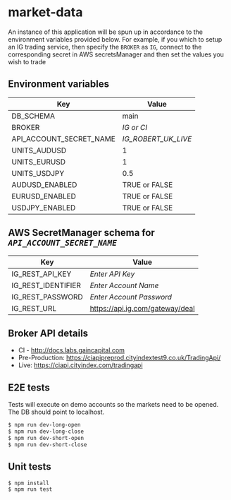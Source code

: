 # market-data

An instance of this application will be spun up in accordance to the environment variables provided below. For example, if you which to setup an IG trading service, then specify the `BROKER` as `IG`, connect to the corresponding secret in AWS secretsManager and then set the values you wish to trade

## Environment variables

| Key                     | Value               |
| ----------------------- | ------------------- |
| DB_SCHEMA               | main                |
| BROKER                  | _IG or CI_          |
| API_ACCOUNT_SECRET_NAME | _IG_ROBERT_UK_LIVE_ |
| UNITS_AUDUSD            | 1                   |
| UNITS_EURUSD            | 1                   |
| UNITS_USDJPY            | 0.5                 |
| AUDUSD_ENABLED          | TRUE or FALSE       |
| EURUSD_ENABLED          | TRUE or FALSE       |
| USDJPY_ENABLED          | TRUE or FALSE       |

## AWS SecretManager schema for _`API_ACCOUNT_SECRET_NAME`_

| Key                | Value                           |
| ------------------ | ------------------------------- |
| IG_REST_API_KEY    | _Enter API Key_                 |
| IG_REST_IDENTIFIER | _Enter Account Name_            |
| IG_REST_PASSWORD   | _Enter Account Password_        |
| IG_REST_URL        | https://api.ig.com/gateway/deal |

## Broker API details

- CI - http://docs.labs.gaincapital.com
- Pre-Production: https://ciapipreprod.cityindextest9.co.uk/TradingApi/
- Live: https://ciapi.cityindex.com/tradingapi

## E2E tests

Tests will execute on demo accounts so the markets need to be opened. The DB should point to localhost.

```bash
$ npm run dev-long-open
$ npm run dev-long-close
$ npm run dev-short-open
$ npm run dev-short-close
```

## Unit tests

```bash
$ npm install
$ npm run test
```
